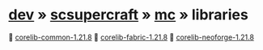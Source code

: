 # [dev](/artifacts/dev) » [scsupercraft](/artifacts/dev/scsupercraft) » [mc](/artifacts/dev/scsupercraft/mc) » libraries


📁 [corelib-common-1.21.8](/artifacts/dev/scsupercraft/mc/libraries/corelib-common-1.21.8)
📁 [corelib-fabric-1.21.8](/artifacts/dev/scsupercraft/mc/libraries/corelib-fabric-1.21.8)
📁 [corelib-neoforge-1.21.8](/artifacts/dev/scsupercraft/mc/libraries/corelib-neoforge-1.21.8)